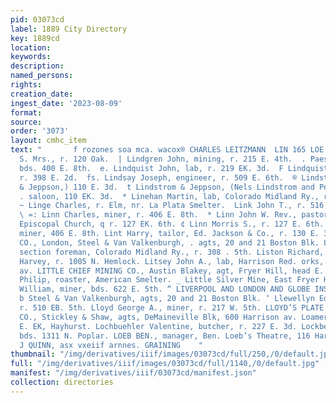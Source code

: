 ```yaml
---
pid: 03073cd
label: 1889 City Directory
key: 1889cd
location: 
keywords: 
description: 
named_persons: 
rights: 
creation_date: 
ingest_date: '2023-08-09'
format: 
source: 
order: '3073'
layout: cmhc_item
text: "       f rozones soa mca. wacox® CHARLES LEITZMANN  LIN 165 LOE     | Linderoth
  S. Mrs., r. 120 Oak.  | Lindgren John, mining, r. 215 E. 4th.  . Paes Peter, lab,
  bds. 400 E. 8th.  e. Lindquist John, lab, r. 219 EK. 3d.  F Lindquist John, miner,
  r. 398 E. 2d.  fs. Lindsay Joseph, engineer, r. 509 E. 6th.  ® Lindstrom Nels, (Lindstrom
  & Jeppson,) 110 E. 3d.  t Lindstrom & Jeppson, (Nels Lindstrom and Peter Jeppson,)
  . saloon, 110 EK. 3d.  * Linehan Martin, lab, Colorado Midland Ry., r. 308 W. 5th.
  ~ Linge Charles, r. Elm, nr. La Plata Smelter.  Link John T., r. 516 Harrisen av.
  \ =: Linn Charles, miner, r. 406 E. 8th.  * Linn John W. Rev., pastor, First Methodist
  Episcopal Church, q r. 127 EK. 6th. ¢ Linn Morris S., r. 127 E. 6th. t Linn Swan,
  miner, 406 E. 8th. Lint Harry, tailor, Ed. Jackson & Co., r. 130 E. 3d. . LION INSURANCE
  CO., London, Steel & Van Valkenburgh, . agts, 20 and 21 Boston Blk. Liston, Patrick,
  section foreman, Colorado Midland Ry., r. 308 . 5th. Liston Richard, teamster, John
  Harvey, r. 1005 N. Hemlock. Litsey John A., lab, Harrison Red. orks, r. 121 S. Toledo
  av. LITTLE CHIEF MINING CO., Austin Blakey, agt, Fryer Hill, head E. 7th. Little
  Philip, roaster, American Smelter. _ Little Silver Mine, East Fryer Hill. g Little
  William, miner, bds. 622 E. 5th. “ LIVERPOOL AND LONDON AND GLOBE INSURANCE CO.,
  b Steel & Van Valkenburgh, agts, 20 and 21 Boston Blk. ‘ Llewellyn Edward, miner,
  r. 510 EB. 5th. Lloyd George A., miner, r. 217 W. 5th. LLOYD’S PLATE GLASS INSURANCE
  CO., Stickley & Shaw, agts, DeMaineville Blk, 600 Harrison av. Loamer Charles, lab,
  E. EK, Hayhurst. Lochbuehler Valentine, butcher, r. 227 E. 3d. Lockberg Fred., miner,
  bds. 1311 N. Poplar. LOEB BEN., manager, Ben. Loeb’s Theatre, 116 Harrison av.  DU
  J QUINN, asx vxeiif arnnes. GRAINING    "
thumbnail: "/img/derivatives/iiif/images/03073cd/full/250,/0/default.jpg"
full: "/img/derivatives/iiif/images/03073cd/full/1140,/0/default.jpg"
manifest: "/img/derivatives/iiif/03073cd/manifest.json"
collection: directories
---
```

